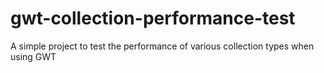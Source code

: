 gwt-collection-performance-test
===============================

A simple project to test the performance of various collection types when using GWT